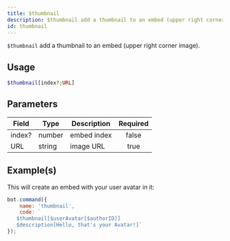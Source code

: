 ```yaml
---
title: $thumbnail
description: $thumbnail add a thumbnail to an embed (upper right corner image).
id: thumbnail
---
```


`$thumbnail` add a thumbnail to an embed (upper right corner image).

## Usage

```php
$thumbnail[index?;URL]
```

## Parameters

| Field  | Type   | Description | Required |
|--------|--------|-------------|:--------:|
| index? | number | embed index |  false   |
| URL    | string | image URL   |   true   |

## Example(s)

This will create an embed with your user avatar in it:

```javascript
bot.command({
    name: 'thumbnail',
    code: `
   $thumbnail[$userAvatar[$authorID]]
   $description[Hello, that's your Avatar!]`
});
```